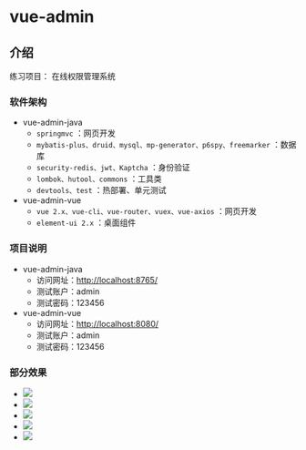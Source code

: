 # vue-admin

## 介绍

练习项目： 在线权限管理系统

### 软件架构

- vue-admin-java
  - `springmvc` ：网页开发
  - `mybatis-plus、druid、mysql、mp-generator、p6spy、freemarker` ：数据库
  - `security-redis、jwt、Kaptcha` ：身份验证
  - `lombok、hutool、commons` ：工具类
  - `devtools、test` ：热部署、单元测试
- vue-admin-vue 
  - `vue 2.x、vue-cli、vue-router、vuex、vue-axios` ：网页开发
  - `element-ui 2.x` ：桌面组件

### 项目说明

- vue-admin-java
  - 访问网址：<http://localhost:8765/>
  - 测试账户：admin
  - 测试密码：123456
- vue-admin-vue
  - 访问网址：<http://localhost:8080/>
  - 测试账户：admin
  - 测试密码：123456

### 部分效果

- ![](https://cdn.jsdelivr.net/gh/halavah/PicGo@master/project/vue-admin/01.用户管理.png)
- ![](https://cdn.jsdelivr.net/gh/halavah/PicGo@master/project/vue-admin/02.角色管理.png)
- ![](https://cdn.jsdelivr.net/gh/halavah/PicGo@master/project/vue-admin/03.菜单管理.png)
- ![](https://cdn.jsdelivr.net/gh/halavah/PicGo@master/project/vue-admin/04.角色管理-关联表.png)
- ![](https://cdn.jsdelivr.net/gh/halavah/PicGo@master/project/vue-admin/05.菜单管理-编辑.png)
